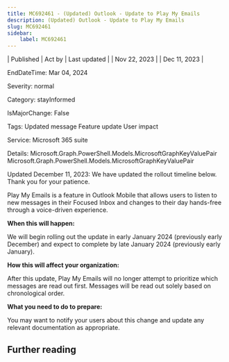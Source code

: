 ```yaml
---
title: MC692461 - (Updated) Outlook - Update to Play My Emails
description: (Updated) Outlook - Update to Play My Emails
slug: MC692461
sidebar:
    label: MC692461
---
```


| Published | Act by | Last updated |
| Nov 22, 2023 |  | Dec 11, 2023 |

EndDateTime: Mar 04, 2024

Severity: normal

Category: stayInformed

IsMajorChange: False

Tags: Updated message Feature update User impact

Service: Microsoft 365 suite

Details: Microsoft.Graph.PowerShell.Models.MicrosoftGraphKeyValuePair Microsoft.Graph.PowerShell.Models.MicrosoftGraphKeyValuePair

<p>Updated December 11, 2023: We have updated the rollout timeline below. Thank you for your patience.</p><p>Play My Emails is a feature in Outlook Mobile that allows users to listen to new messages in their Focused Inbox and changes to their day hands-free through a voice-driven experience.&nbsp;<br></p><p><b>When this will happen:</b></p><p>We will begin rolling out the update in early January 2024 (previously early December) and expect to complete by late January 2024 (previously early January).&nbsp;</p><p><b>How this will affect your organization:</b></p><p>After this update, Play My Emails will no longer attempt to prioritize which messages are read out first. Messages will be read out solely based on chronological order.&nbsp;</p><p><b>What you need to do to prepare:</b></p><p>You may want to notify your users about this change and update any relevant documentation as appropriate.</p>

## Further reading
